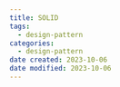 ```yaml
---
title: SOLID
tags:
  - design-pattern
categories:
  - design-pattern
date created: 2023-10-06
date modified: 2023-10-06
---
```

